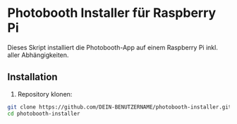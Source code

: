 # Photobooth Installer für Raspberry Pi

Dieses Skript installiert die Photobooth-App auf einem Raspberry Pi inkl. aller Abhängigkeiten.

## Installation

1. Repository klonen:

```bash
git clone https://github.com/DEIN-BENUTZERNAME/photobooth-installer.git
cd photobooth-installer
